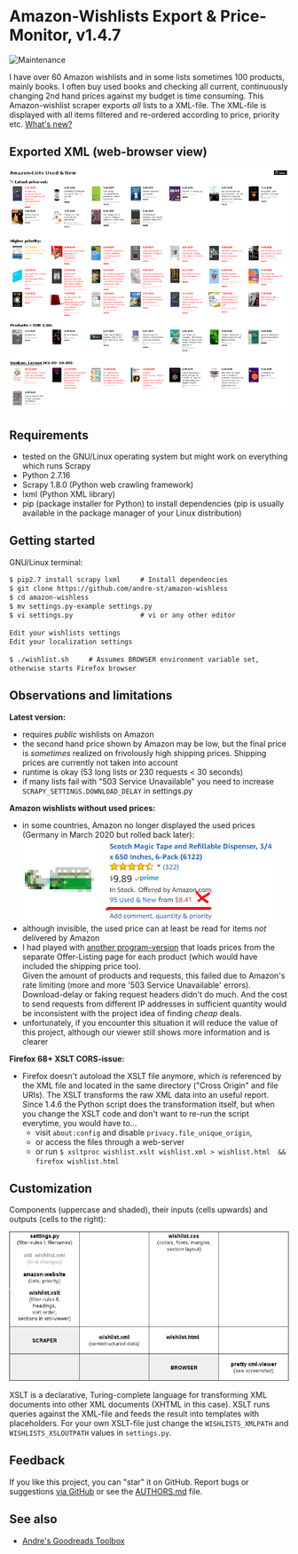 # Amazon-Wishlists Export & Price-Monitor, v1.4.7

![Maintenance](https://img.shields.io/maintenance/yes/2020.svg)

I have over 60 Amazon wishlists and in some lists sometimes 100 products, mainly books. 
I often buy used books and checking all current, continuously changing 2nd hand prices 
against my budget is time consuming. 
This Amazon-wishlist scraper exports _all_ lists to a XML-file.
The XML-file is displayed with all items filtered and re-ordered according to price, priority etc.
[What's new?](CHANGELOG.md)


## Exported XML (web-browser view)

![Screenshot](README-screenshot.png?raw=true "Screenshot")


## Requirements

- tested on the GNU/Linux operating system but might work on everything which runs Scrapy
- Python 2.7.16
- Scrapy 1.8.0 (Python web crawling framework)
- lxml (Python XML library)
- pip (package installer for Python) to install dependencies 
  (pip is usually available in the package manager of your Linux distribution)


## Getting started

GNU/Linux terminal:

```console
$ pip2.7 install scrapy lxml     # Install dependencies
$ git clone https://github.com/andre-st/amazon-wishless
$ cd amazon-wishless
$ mv settings.py-example settings.py
$ vi settings.py                 # vi or any other editor

Edit your wishlists settings
Edit your localization settings

$ ./wishlist.sh     # Assumes BROWSER environment variable set, otherwise starts Firefox browser
```


## Observations and limitations

**Latest version:**
- requires _public_ wishlists on Amazon
- the second hand price shown by Amazon may be low, but the final price is
  _sometimes_ realized on frivolously high shipping prices. 
  Shipping prices are currently not taken into account
- runtime is okay (53 long lists or 230 requests < 30 seconds)
- if many lists fail with "503 Service Unavailable" you need to 
  increase `SCRAPY_SETTINGS.DOWNLOAD_DELAY` in settings.py

**Amazon wishlists without used prices:**
- in some countries, Amazon no longer displayed the used prices (Germany in March 2020 but rolled back later):  
  ![Wishlist Item](README-amazon.png?raw=true "Wishlist Item")  
- although invisible, the used price can at least be read for items _not_ delivered by Amazon
- I had played with [another program-version](https://github.com/andre-st/amazon-wishless/tree/feat-offerlist-abandoned) that loads prices from the separate Offer-Listing page for each product
  (which would have included the shipping price too).  
  Given the amount of products and requests, this failed due to Amazon's rate limiting 
  (more and more '503 Service Unavailable' errors).
  Download-delay or faking request headers didn't do much.
  And the cost to send requests from different IP addresses in sufficient quantity would be 
  inconsistent with the project idea of finding _cheap_ deals.   
- unfortunately, if you encounter this situation it will reduce the value of this project, 
  although our viewer still shows more information and is clearer

**Firefox 68+ XSLT CORS-issue:**
- Firefox doesn't autoload the XSLT file anymore, which is referenced by the XML file and located in the same directory ("Cross Origin" and file URIs).
  The XSLT transforms the raw XML data into an useful report. 
  Since 1.4.6 the Python script does the transformation itself, but when you change the XSLT code and don't want to re-run the script everytime, you would have to...
	- visit `about:config` and disable `privacy.file_unique_origin`,
	- or access the files through a web-server
	- or run `$ xsltproc wishlist.xslt wishlist.xml > wishlist.html  &&  firefox wishlist.html`


## Customization

Components (uppercase and shaded), their inputs (cells upwards) and outputs (cells to the right):

![Screenshot](README-custom.png?raw=true "Customization")

XSLT is a declarative, Turing-complete language for transforming 
XML documents into other XML documents (XHTML in this case). 
XSLT runs queries against the XML-file and feeds the result into templates
with placeholders. 
For your own XSLT-file just change the `WISHLISTS_XMLPATH` and `WISHLISTS_XSLOUTPATH` values in `settings.py`.


## Feedback

If you like this project, you can "star" it on GitHub.
Report bugs or suggestions [via GitHub](https://github.com/andre-st/amazon-wishlist/issues)
or see the [AUTHORS.md](AUTHORS.md) file.


## See also

- [Andre's Goodreads Toolbox](https://github.com/andre-st/goodreads/blob/master/README.md)


